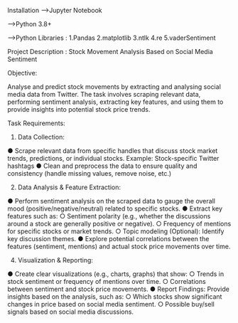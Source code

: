 Installation
-->Jupyter Notebook

-->Python 3.8+

-->Python Libraries :
                  1.Pandas
                  2.matplotlib
                  3.ntlk
                  4.re
                  5.vaderSentiment

Project Description :
Stock Movement Analysis Based on Social Media Sentiment

Objective:

Analyse and predict stock movements by extracting and analysing social media data from Twitter. The task involves scraping relevant data, performing sentiment analysis, extracting key features, and using them to provide insights into potential stock price trends.

Task Requirements:
1. Data Collection:
   
● Scrape relevant data from specific handles that discuss stock market trends, predictions, or individual stocks.
Example: Stock-specific Twitter hashtags
● Clean and preprocess the data to ensure quality and consistency (handle missing values, remove noise, etc.)

2. Data Analysis & Feature Extraction:

● Perform sentiment analysis on the scraped data to gauge the overall mood
(positive/negative/neutral) related to specific stocks.
● Extract key features such as:
○ Sentiment polarity (e.g., whether the discussions around a stock are
generally positive or negative).
○ Frequency of mentions for specific stocks or market trends.
○ Topic modeling (Optional): Identify key discussion themes.
● Explore potential correlations between the features (sentiment, mentions) and actual stock price movements over time.



4. Visualization & Reporting:

● Create clear visualizations (e.g., charts, graphs) that show:
○ Trends in stock sentiment or frequency of mentions over time.
○ Correlations between sentiment and stock price movements.
● Report Findings: Provide insights based on the analysis, such as:
○ Which stocks show significant changes in price based on social media
sentiment.
○ Possible buy/sell signals based on social media discussions.

